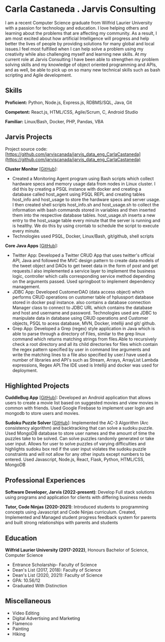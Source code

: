 # Carla Castaneda . Jarvis Consulting

I am a recent Computer Science graduate from Wilfrid Laurier University with a passion for technology and education. I love helping others and learning about the problems that are affecting my community. As a result, I am most excited about how artificial Intelligence will progress and help better the lives of people  by providing solutions for many global and local issues.I feel most fulfilled when I can help solve a problem using my creativity while also challenging myself and learning new skills. At my current role at Jarvis Consulting I have been able to strengthen my problem solving skills and my knowledge of object oriented programming and APIs, and as well, be able to pick up on so many new technical skills such as bash scripting and Agile development.

## Skills

**Proficient:** Python, Node.js, Express.js, RDBMS/SQL, Java, Git

**Competent:** React.js, HTML/CSS, Agile/Scrum, C, Android Studio

**Familiar:** Linux/Bash, Docker, PHP, Pandas, VBA

## Jarvis Projects

Project source code: [https://github.com/jarviscanada/jarvis_data_eng_CarlaCastaneda](https://github.com/jarviscanada/jarvis_data_eng_CarlaCastaneda)


**Cluster Monitor** [[GitHub](https://github.com/jarviscanada/jarvis_data_eng_CarlaCastaneda/tree/master/linux_sql)]:
      
  - Created a Monitoring Agent program using Bash scripts which collect hardware specs and memory usage data from nodes in Linux cluster. I did this by creating a PSQL instance with docker and creating a database called host_agent using PSQL REPL and creating tables host_info and host_usage to store the hardware specs and server usage. I then created shell scripts host_info.sh and host_usage.sh to collect the information with bash commands stored in variables and then inserted them into the respective database tables. host_usage.sh inserts a new entry to the host_usage table every minute that the server is running and is healthy. We do this by using crontab to schedule the script to execute every minute.
  - Technologies used PSQL, Docker, Linux/Bash, git/github, shell scripts

**Core Java Apps** [[GitHub](https://github.com/jarviscanada/jarvis_data_eng_CarlaCastaneda/tree/master/core_java)]:
      
  - Twitter App: Developed a Twitter CRUD App that uses twitter's official API, Java and followed the MVC design pattern to create data models of the tweet object and DAOs to get tweet data in the form of post and get requests.I also implemented a service layer to implement the business logic, controller which calls corresponding service method depending on the arguments passed. Used springboot to implement dependency management.
  - JDBC App: Developed CustomerDAO (data access object) which performs CRUD operations on customer table of hplussport database stored in docker psql instance. also contains a database connection Manager class to connect to JDBC URL which contains the database and host and username and password. Technologies used are JDBC to manipulate data in database using CRUD operations and Customer objects, PSQL to acess database, MVN, Docker, intelliji and git/ github.
  - Grep App: Developed a Grep (regex) style application in Java which is able to parse through a directory of Files, similar to the grep linux command which returns matching strings from files.Able to recursively check a root directory and all its child directories for files which contain the regex pattern specified by user in command line arguments and write the matching lines to a file also specified by user.I have used a number of libraries and API's such as Stream, Arrays, ArrayList Lambda expressions, Regex API.The IDE used is Intelliji and docker was used for deployment. 


## Highlighted Projects
**CuddleBug App** [[GitHub](https://github.com/carlaac99/CP470finalproject)]: Developed an Android application that allows users to create a movie list based on suggested movies and view movies in common with friends. Used Google Firebase to implement user login and mongodb to store users and movies.

**Sudoku Puzzle Solver** [[GitHub](https://github.com/carlaac99/SudokuAC3)]: Implemented the AC-3 Algorithm (Arc consistency algorithm) and backtracking that can solve a sudoku puzzle. Used MongoDB database to store user names and the amount of time the puzzles take to be solved. Can solve puzzles randomly generated or take user input. Allows for user to solve puzzles of varying difficulties and highlights sudoku box red if the user input violates the sudoku puzzle constraints and will not allow for any other inputs except numbers to be entered. Used Javascript, Node.js, React, Flask, Python, HTML/CSS, MongoDB


## Professional Experiences

**Software Developer, Jarvis (2022-present)**: Develop Full stack solutions using programs and application for clients with differing business needs 

**Tutor, Code Ninjas (2020-2021)**: Introduced students to programming concepts using Javascript and Code Ninjas curriculum. Created, Implemented and Managed student progress feedback system for parents and built strong relationships with parents and students


## Education
**Wilfrid Laurier University (2017-2022)**, Honours Bachelor of Science, Computer Science
- Entrance Scholarship- Faculty of Science
- Dean's List (2017, 2018): Faculty of Science
- Dean's List (2020, 2021): Faculty of Science
- GPA: 10.56/12
- Graduated With Distinction


## Miscellaneous
- Video Editing
- Digital Advertising and Marketing
- Flamenco
- Painting
- Hiking